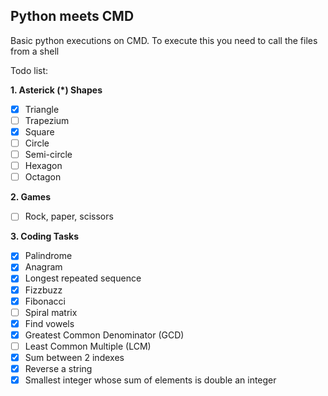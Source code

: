 ## Python meets CMD

Basic python executions on CMD.
To execute this you need to call the files from a shell

Todo list:

**1. Asterick (\*) Shapes**

- [x] Triangle
- [ ] Trapezium
- [x] Square
- [ ] Circle
- [ ] Semi-circle
- [ ] Hexagon
- [ ] Octagon

**2. Games**

- [ ] Rock, paper, scissors

**3. Coding Tasks**

- [x] Palindrome
- [x] Anagram
- [x] Longest repeated sequence
- [x] Fizzbuzz
- [x] Fibonacci
- [ ] Spiral matrix
- [x] Find vowels
- [x] Greatest Common Denominator (GCD)
- [ ] Least Common Multiple (LCM)
- [x] Sum between 2 indexes
- [x] Reverse a string
- [x] Smallest integer whose sum of elements is double an integer
